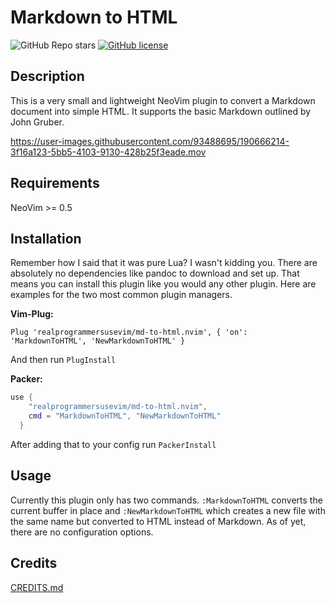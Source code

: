 # Markdown to HTML

![GitHub Repo stars](https://img.shields.io/github/stars/realprogrammersusevim/md-to-html.nvim?style=for-the-badge)
[![GitHub license](https://img.shields.io/github/license/realprogrammersusevim/md-to-html.nvim?style=for-the-badge)](https://github.com/realprogrammersusevim/md-to-html.nvim/blob/main/LICENSE)

## Description

This is a very small and lightweight NeoVim plugin to convert a Markdown document into simple HTML. <!--This is not meant to be used as a Markdown previewer (I would suggest [markdown-preview.nvim](https://github.com/iamcco/markdown-preview.nvim) for that) but as a way to export Markdown into text with HTML tags. -->It supports the basic Markdown outlined by John Gruber.


https://user-images.githubusercontent.com/93488695/190666214-3f16a123-5bb5-4103-9130-428b25f3eade.mov


## Requirements

NeoVim >= 0.5

## Installation

Remember how I said that it was pure Lua? I wasn't kidding you. There are absolutely no dependencies like pandoc to download and set up. That means you can install this plugin like you would any other plugin. Here are examples for the two most common plugin managers.

**Vim-Plug:**

```vim
Plug 'realprogrammersusevim/md-to-html.nvim', { 'on': 'MarkdownToHTML', 'NewMarkdownToHTML' }
```

And then run `PlugInstall`

**Packer:**

```lua
use {
    "realprogrammersusevim/md-to-html.nvim",
    cmd = "MarkdownToHTML", "NewMarkdownToHTML"
  }
```

After adding that to your config run `PackerInstall`

## Usage

Currently this plugin only has two commands. `:MarkdownToHTML` converts the current buffer in place and `:NewMarkdownToHTML` which creates a new file with the same name but converted to HTML instead of Markdown. As of yet, there are no configuration options.

## Credits

[CREDITS.md](https://github.com/realprogrammersusevim/md-to-html.nvim/blob/main/CREDITS.md)
